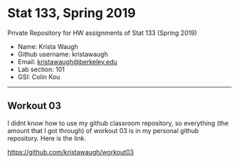 # Stat 133, Spring 2019

Private Repository for HW assignments of Stat 133 (Spring 2019)

- Name: Krista Waugh
- Github username: kristawaugh
- Email: kristawaugh@berkeley.edu
- Lab section: 101
- GSI: Colin Kou

-----

## Workout 03
I didnt know how to use my github classroom repository, so everything (the amount that I got through) of workout 03 is in my personal github repository. Here is the link. 

https://github.com/kristawaugh/workout03


